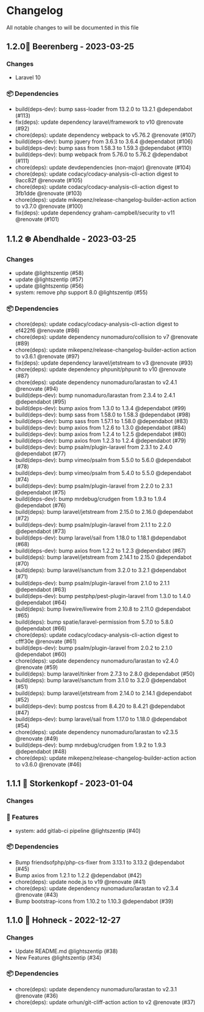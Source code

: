 # Changelog

All notable changes to will be documented in this file

## 1.2.0🌌 Beerenberg  - 2023-03-25

### Changes

- Laravel 10

### 📦 Dependencies

- build(deps-dev): bump sass-loader from 13.2.0 to 13.2.1 @dependabot (#113)
- fix(deps): update dependency laravel/framework to v10 @renovate (#92)
- chore(deps): update dependency webpack to v5.76.2 @renovate (#107)
- build(deps-dev): bump jquery from 3.6.3 to 3.6.4 @dependabot (#106)
- build(deps-dev): bump sass from 1.58.3 to 1.59.3 @dependabot (#110)
- build(deps-dev): bump webpack from 5.76.0 to 5.76.2 @dependabot (#111)
- chore(deps): update devdependencies (non-major) @renovate (#104)
- chore(deps): update codacy/codacy-analysis-cli-action digest to 9acc82f @renovate (#105)
- chore(deps): update codacy/codacy-analysis-cli-action digest to 3fb1dde @renovate (#103)
- chore(deps): update mikepenz/release-changelog-builder-action action to v3.7.0 @renovate (#100)
- fix(deps): update dependency graham-campbell/security to v11 @renovate (#101)

## 1.1.2 ❄️ Abendhalde - 2023-03-25

### Changes

- update @lightszentip (#58)
- update @lightszentip (#57)
- update @lightszentip (#56)
- system: remove php support 8.0 @lightszentip (#55)

### 📦 Dependencies

- chore(deps): update codacy/codacy-analysis-cli-action digest to ef422f6 @renovate (#86)
- chore(deps): update dependency nunomaduro/collision to v7 @renovate (#89)
- chore(deps): update mikepenz/release-changelog-builder-action action to v3.6.1 @renovate (#97)
- fix(deps): update dependency laravel/jetstream to v3 @renovate (#93)
- chore(deps): update dependency phpunit/phpunit to v10 @renovate (#87)
- chore(deps): update dependency nunomaduro/larastan to v2.4.1 @renovate (#94)
- build(deps-dev): bump nunomaduro/larastan from 2.3.4 to 2.4.1 @dependabot (#95)
- build(deps-dev): bump axios from 1.3.0 to 1.3.4 @dependabot (#99)
- build(deps-dev): bump sass from 1.58.0 to 1.58.3 @dependabot (#98)
- build(deps-dev): bump sass from 1.57.1 to 1.58.0 @dependabot (#83)
- build(deps-dev): bump axios from 1.2.6 to 1.3.0 @dependabot (#84)
- build(deps-dev): bump axios from 1.2.4 to 1.2.5 @dependabot (#80)
- build(deps-dev): bump axios from 1.2.3 to 1.2.4 @dependabot (#79)
- build(deps-dev): bump psalm/plugin-laravel from 2.3.1 to 2.4.0 @dependabot (#77)
- build(deps-dev): bump vimeo/psalm from 5.5.0 to 5.6.0 @dependabot (#78)
- build(deps-dev): bump vimeo/psalm from 5.4.0 to 5.5.0 @dependabot (#74)
- build(deps-dev): bump psalm/plugin-laravel from 2.2.0 to 2.3.1 @dependabot (#75)
- build(deps-dev): bump mrdebug/crudgen from 1.9.3 to 1.9.4 @dependabot (#76)
- build(deps): bump laravel/jetstream from 2.15.0 to 2.16.0 @dependabot (#72)
- build(deps-dev): bump psalm/plugin-laravel from 2.1.1 to 2.2.0 @dependabot (#73)
- build(deps-dev): bump laravel/sail from 1.18.0 to 1.18.1 @dependabot (#68)
- build(deps-dev): bump axios from 1.2.2 to 1.2.3 @dependabot (#67)
- build(deps): bump laravel/jetstream from 2.14.1 to 2.15.0 @dependabot (#70)
- build(deps): bump laravel/sanctum from 3.2.0 to 3.2.1 @dependabot (#71)
- build(deps-dev): bump psalm/plugin-laravel from 2.1.0 to 2.1.1 @dependabot (#63)
- build(deps-dev): bump pestphp/pest-plugin-laravel from 1.3.0 to 1.4.0 @dependabot (#64)
- build(deps): bump livewire/livewire from 2.10.8 to 2.11.0 @dependabot (#65)
- build(deps): bump spatie/laravel-permission from 5.7.0 to 5.8.0 @dependabot (#66)
- chore(deps): update codacy/codacy-analysis-cli-action digest to cfff30e @renovate (#61)
- build(deps-dev): bump psalm/plugin-laravel from 2.0.2 to 2.1.0 @dependabot (#60)
- chore(deps): update dependency nunomaduro/larastan to v2.4.0 @renovate (#59)
- build(deps): bump laravel/tinker from 2.7.3 to 2.8.0 @dependabot (#50)
- build(deps): bump laravel/sanctum from 3.1.0 to 3.2.0 @dependabot (#51)
- build(deps): bump laravel/jetstream from 2.14.0 to 2.14.1 @dependabot (#52)
- build(deps-dev): bump postcss from 8.4.20 to 8.4.21 @dependabot (#47)
- build(deps-dev): bump laravel/sail from 1.17.0 to 1.18.0 @dependabot (#54)
- chore(deps): update dependency nunomaduro/larastan to v2.3.5 @renovate (#49)
- build(deps-dev): bump mrdebug/crudgen from 1.9.2 to 1.9.3 @dependabot (#48)
- chore(deps): update mikepenz/release-changelog-builder-action action to v3.6.0 @renovate (#46)

## 1.1.1 🌈 Storkenkopf  - 2023-01-04

### Changes

### 🚀 Features

- system: add gitlab-ci pipeline @lightszentip (#40)

### 📦 Dependencies

- Bump friendsofphp/php-cs-fixer from 3.13.1 to 3.13.2 @dependabot (#45)
- Bump axios from 1.2.1 to 1.2.2 @dependabot (#42)
- chore(deps): update node.js to v19 @renovate (#41)
- chore(deps): update dependency nunomaduro/larastan to v2.3.4 @renovate (#43)
- Bump bootstrap-icons from 1.10.2 to 1.10.3 @dependabot (#39)

## 1.1.0 🌈 Hohneck - 2022-12-27

### Changes

- Update README.md @lightszentip (#38)
- New Features @lightszentip (#34)

### 📦 Dependencies

- chore(deps): update dependency nunomaduro/larastan to v2.3.1 @renovate (#36)
- chore(deps): update orhun/git-cliff-action action to v2 @renovate (#37)

